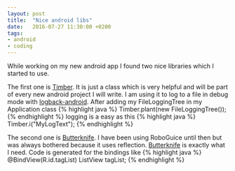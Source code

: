 ```yaml
---
layout: post
title:  "Nice android libs"
date:   2016-07-27 11:30:00 +0200
tags:
- android
- coding
---
```


While working on my new android app I found two nice libraries which I started to use.

The first one is [Timber](https://github.com/JakeWharton/timber). It is just a class which is very helpful and will be part 
of every new android project I will write.
I am using it to log to a file in debug mode with [logback-android](https://github.com/tony19/logback-android).
After adding my FileLoggingTree in my Application class
{% highlight java %}
Timber.plant(new FileLoggingTree());
{% endhighlight %}
logging is a easy as this
{% highlight java %}
Timber.i("MyLogText");
{% endhighlight %}

The second one is [Butterknife](http://jakewharton.github.io/butterknife/). I have been using RoboGuice until then but was always
bothered because it uses reflection. [Butterknife](http://jakewharton.github.io/butterknife/) is exactly what I need.
Code is generated for the bindings like 
{% highlight java %}
@BindView(R.id.tagList) ListView tagList;
{% endhighlight %}

